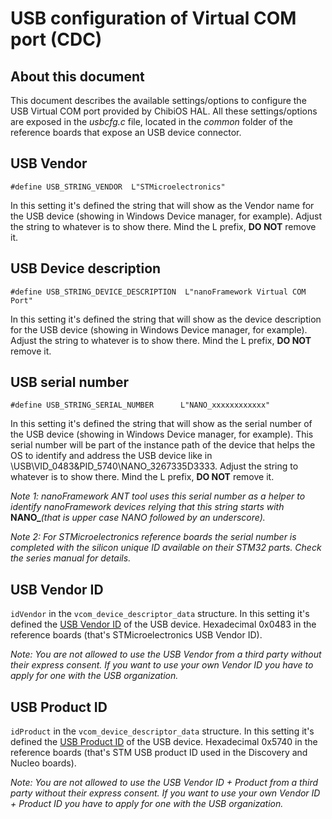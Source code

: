 # USB configuration of Virtual COM port (CDC)

## About this document

This document describes the available settings/options to configure the USB Virtual COM port provided by ChibiOS HAL.
All these settings/options are exposed in the _usbcfg.c_ file, located in the _common_ folder of the reference boards that expose an USB device connector.

## USB Vendor

```#define USB_STRING_VENDOR  L"STMicroelectronics"```

In this setting it's defined the string that will show as the Vendor name for the USB device (showing in Windows Device manager, for example).
Adjust the string to whatever is to show there. Mind the L prefix, **DO NOT** remove it.

## USB Device description

```#define USB_STRING_DEVICE_DESCRIPTION  L"nanoFramework Virtual COM Port"```

In this setting it's defined the string that will show as the device description for the USB device (showing in Windows Device manager, for example).
Adjust the string to whatever is to show there. Mind the L prefix, **DO NOT** remove it.

## USB serial number

```#define USB_STRING_SERIAL_NUMBER      L"NANO_xxxxxxxxxxxx"```

In this setting it's defined the string that will show as the serial number of the USB device (showing in Windows Device manager, for example).
This serial number will be part of the instance path of the device that helps the OS to identify and address the USB device like in \\USB\\VID_0483&PID_5740\\NANO_3267335D3333.
Adjust the string to whatever is to show there. Mind the L prefix, **DO NOT** remove it.

_Note 1: nanoFramework ANT tool uses this serial number as a helper to identify nanoFramework devices relying that this string starts with_ **NANO_**_(that is upper case NANO followed by an underscore)._

_Note 2: For STMicroelectronics reference boards the serial number is completed with the silicon unique ID available on their STM32 parts. Check the series manual for details._

## USB Vendor ID

```idVendor``` in the ```vcom_device_descriptor_data``` structure.
In this setting it's defined the [USB Vendor ID](http://www.usb.org/developers/vendor/) of the USB device. Hexadecimal 0x0483 in the reference boards (that's STMicroelectronics USB Vendor ID).

_Note: You are not allowed to use the USB Vendor from a third party without their express consent. If you want to use your own Vendor ID you have to apply for one with the USB organization._

## USB Product ID

```idProduct``` in the ```vcom_device_descriptor_data``` structure.
In this setting it's defined the [USB Product ID](http://www.usb.org/developers/usbfaq#12) of the USB device. Hexadecimal 0x5740 in the reference boards (that's STM USB product ID used in the Discovery and Nucleo boards).

_Note: You are not allowed to use the USB Vendor ID + Product from a third party without their express consent. If you want to use your own Vendor ID + Product ID you have to apply for one with the USB organization._
